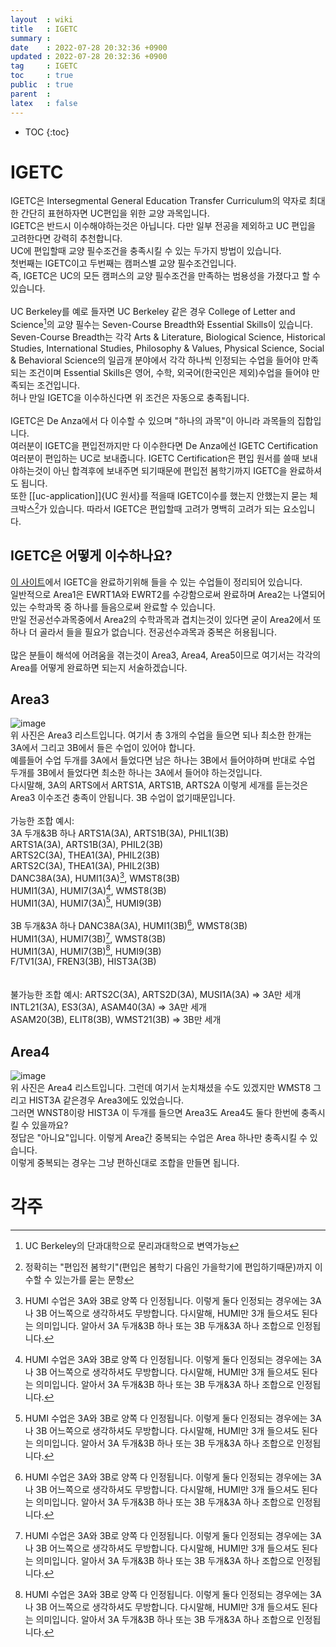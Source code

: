 ```yaml
---
layout  : wiki
title   : IGETC
summary : 
date    : 2022-07-28 20:32:36 +0900
updated : 2022-07-28 20:32:36 +0900
tag     : IGETC
toc     : true
public  : true
parent  : 
latex   : false
---
```

* TOC
{:toc}

# IGETC
IGETC은 Intersegmental General Education Transfer Curriculum의 약자로 최대한 간단히 표현하자면 UC편입을 위한 교양 과목입니다.  
IGETC은 반드시 이수해야하는것은 아닙니다. 다만 일부 전공을 제외하고 UC 편입을 고려한다면 강력히 추천합니다.
<br/>
UC에 편입할때 교양 필수조건을 충족시킬 수 있는 두가지 방법이 있습니다.  
첫번째는 IGETC이고 두번째는 캠퍼스별 교양 필수조건입니다.  
즉, IGETC은 UC의 모든 캠퍼스의 교양 필수조건을 만족하는 범용성을 가졌다고 할 수 있습니다.  
<br/>
UC Berkeley를 예로 들자면 UC Berkeley 같은 경우 College of Letter and Science[^1]의 교양 필수는 Seven-Course Breadth와 Essential Skills이 있습니다.  
Seven-Course Breadth는 각각 Arts & Literature, Biological Science, Historical Studies, International Studies, Philosophy & Values, Physical Science, Social & Behavioral Science의 일곱개 분야에서 각각 하나씩 인정되는 수업을 들어야 만족되는 조건이며 Essential Skills은 영어, 수학, 외국어(한국인은 제외)수업을 들어야 만족되는 조건입니다.  
허나 만일 IGETC을 이수하신다면 위 조건은 자동으로 충족됩니다.  
<br/>
IGETC은 De Anza에서 다 이수할 수 있으며 "하나의 과목"이 아니라 과목들의 집합입니다.  
여러분이 IGETC을 편입전까지만 다 이수한다면 De Anza에선 IGETC Certification 여러분이 편입하는 UC로 보내줍니다. IGETC Certification은 편입 원서를 쓸때 보내야하는것이 아닌 합격후에 보내주면 되기때문에 편입전 봄학기까지 IGETC을 완료하셔도 됩니다.  
또한 [[uc-application]]{UC 원서}를 적을때 IGETC이수를 했는지 안했는지 묻는 체크박스[^2]가 있습니다. 따라서 IGETC은 편입할때 고려가 명백히 고려가 되는 요소입니다.  

## IGETC은 어떻게 이수하나요?
[이 사이트](https://www.deanza.edu/articulation/documents/ge-igetc-prior.pdf)에서 IGETC을 완료하기위해 들을 수 있는 수업들이 정리되어 있습니다.  
일반적으로 Area1은 EWRT1A와 EWRT2를 수강함으로써 완료하며 Area2는 나열되어 있는 수학과목 중 하나를 들음으로써 완료할 수 있습니다.  
만일 전공선수과목중에서 Area2의 수학과목과 겹치는것이 있다면 굳이 Area2에서 또 하나 더 골라서 들을 필요가 없습니다. 전공선수과목과 중복은 허용됩니다.  
<br/>
많은 분들이 해석에 어려움을 겪는것이 Area3, Area4, Area5이므로 여기서는 각각의 Area를 어떻게 완료하면 되는지 서술하겠습니다.
## Area3
![image](https://user-images.githubusercontent.com/108209464/182012733-d22a5d72-26e8-40a1-830f-ebf6d414259a.png)  
위 사진은 Area3 리스트입니다. 여기서 총 3개의 수업을 들으면 되나 최소한 한개는 3A에서 그리고 3B에서 들은 수업이 있어야 합니다.  
예를들어 수업 두개를 3A에서 들었다면 남은 하나는 3B에서 들어야하며 반대로 수업 두개를 3B에서 들었다면 최소한 하나는 3A에서 들어야 하는것입니다.  
다시말해, 3A의 ARTS에서 ARTS1A, ARTS1B, ARTS2A 이렇게 세개를 듣는것은 Area3 이수조건 충족이 안됩니다. 3B 수업이 없기때문입니다.  
<br/>
가능한 조합 예시:<br/>
3A 두개&3B 하나
ARTS1A(3A), ARTS1B(3A), PHIL1(3B)  
ARTS1A(3A), ARTS1B(3A), PHIL2(3B)  
ARTS2C(3A), THEA1(3A), PHIL2(3B)  
ARTS2C(3A), THEA1(3A), PHIL2(3B)  
DANC38A(3A), HUMI1(3A)[^3], WMST8(3B)  
HUMI1(3A), HUMI7(3A)[^3], WMST8(3B)  
HUMI1(3A), HUMI7(3A)[^3], HUMI9(3B)  
<br/>
3B 두개&3A 하나
DANC38A(3A), HUMI1(3B)[^3], WMST8(3B)  
HUMI1(3A), HUMI7(3B)[^3], WMST8(3B)  
HUMI1(3A), HUMI7(3B)[^3], HUMI9(3B)  
F/TV1(3A), FREN3(3B), HIST3A(3B)  
<br/><br/>
불가능한 조합 예시:
ARTS2C(3A), ARTS2D(3A), MUSI1A(3A) => 3A만 세개  
INTL21(3A), ES3(3A), ASAM40(3A) => 3A만 세개  
ASAM20(3B), ELIT8(3B), WMST21(3B) => 3B만 세개  

## Area4
![image](https://user-images.githubusercontent.com/108209464/182013317-7efc6578-4faf-4887-b0b7-d385c1532f7e.png)  
위 사진은 Area4 리스트입니다. 그런데 여기서 눈치채셨을 수도 있겠지만 WMST8 그리고 HIST3A 같은경우 Area3에도 있었습니다.  
그러면 WNST8이랑 HIST3A 이 두개를 들으면 Area3도 Area4도 둘다 한번에 충족시킬 수 있을까요?  
정답은 "아니요"입니다. 이렇게 Area간 중복되는 수업은 Area 하나만 충족시킬 수 있습니다.  
이렇게 중복되는 경우는 그냥 편하신대로 조합을 만들면 됩니다.


# 각주
[^1]: UC Berkeley의 단과대학으로 문리과대학으로 변역가능
[^2]: 정확히는 "편입전 봄학기"(편입은 봄학기 다음인 가을학기에 편입하기때문)까지 이수할 수 있는가를 묻는 문항
[^3]: HUMI 수업은 3A와 3B로 양쪽 다 인정됩니다. 이렇게 둘다 인정되는 경우에는 3A나 3B 어느쪽으로 생각하셔도 무방합니다. 다시말해, HUMI만 3개 들으셔도 된다는 의미입니다. 알아서 3A 두개&3B 하나 또는 3B 두개&3A 하나 조합으로 인정됩니다.
